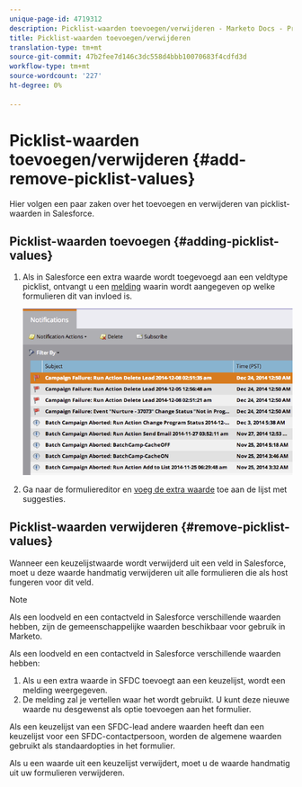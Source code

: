 ```yaml
---
unique-page-id: 4719312
description: Picklist-waarden toevoegen/verwijderen - Marketo Docs - Productdocumentatie
title: Picklist-waarden toevoegen/verwijderen
translation-type: tm+mt
source-git-commit: 47b2fee7d146c3dc558d4bbb10070683f4cdfd3d
workflow-type: tm+mt
source-wordcount: '227'
ht-degree: 0%

---
```



# Picklist-waarden toevoegen/verwijderen {#add-remove-picklist-values}

Hier volgen een paar zaken over het toevoegen en verwijderen van picklist-waarden in Salesforce.

## Picklist-waarden toevoegen {#adding-picklist-values}

1. Als in Salesforce een extra waarde wordt toegevoegd aan een veldtype picklist, ontvangt u een [melding](../../../product-docs/core-marketo-concepts/miscellaneous/understanding-notifications.md) waarin wordt aangegeven op welke formulieren dit van invloed is.

   ![](assets/image2015-1-21-14-3a4-3a7.png)

1. Ga naar de formuliereditor en [voeg de extra waarde](../../../product-docs/demand-generation/forms/form-actions/add-a-country-picklist-to-your-form.md) toe aan de lijst met suggesties.

## Picklist-waarden verwijderen {#remove-picklist-values}

Wanneer een keuzelijstwaarde wordt verwijderd uit een veld in Salesforce, moet u deze waarde handmatig verwijderen uit alle formulieren die als host fungeren voor dit veld.

>[!NOTE]
>
>Als een loodveld en een contactveld in Salesforce verschillende waarden hebben, zijn de gemeenschappelijke waarden beschikbaar voor gebruik in Marketo.

Als een loodveld en een contactveld in Salesforce verschillende waarden hebben:

1. Als u een extra waarde in SFDC toevoegt aan een keuzelijst, wordt een melding weergegeven.
1. De melding zal je vertellen waar het wordt gebruikt. U kunt deze nieuwe waarde nu desgewenst als optie toevoegen aan het formulier.

Als een keuzelijst van een SFDC-lead andere waarden heeft dan een keuzelijst voor een SFDC-contactpersoon, worden de algemene waarden gebruikt als standaardopties in het formulier.

Als u een waarde uit een keuzelijst verwijdert, moet u de waarde handmatig uit uw formulieren verwijderen.
